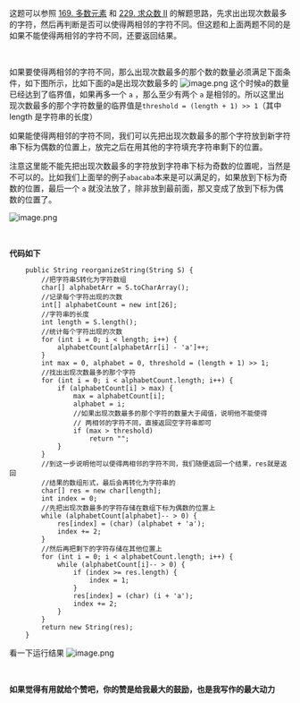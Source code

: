 
这题可以参照 [169. 多数元素](https://leetcode-cn.com/problems/majority-element/) 和 [229. 求众数 II](https://leetcode-cn.com/problems/majority-element-ii/) 的解题思路，先求出出现次数最多的字符，然后再判断是否可以使得两相邻的字符不同。但这题和上面两题不同的是如果不能使得两相邻的字符不同，还要返回结果。

<br>

如果要使得两相邻的字符不同，那么出现次数最多的那个数的数量必须满足下面条件，如下图所示，比如下面的a是出现次数最多的
![image.png](https://pic.leetcode-cn.com/1606702063-ZGRiGk-image.png)
这个时候a的数量已经达到了临界值，如果再多一个 `a` ，那么至少有两个 `a` 是相邻的。所以这里出现次数最多的那个字符数量的临界值是```threshold = (length + 1) >> 1```（其中 length 是字符串的长度）
<br>

如果能使得两相邻的字符不同，我们可以先把出现次数最多的那个字符放到新字符串下标为偶数的位置上，放完之后在用其他的字符填充字符串剩下的位置。

注意这里能不能先把出现次数最多的字符放到字符串下标为奇数的位置呢，当然是不可以的。比如我们上面举的例子```abacaba```本来是可以满足的，如果放到下标为奇数的位置，最后一个 `a` 就没法放了，除非放到最前面，那又变成了放到下标为偶数的位置了。

![image.png](https://pic.leetcode-cn.com/1606702850-dkiScN-image.png)


<br>

**代码如下**

```
    public String reorganizeString(String S) {
        //把字符串S转化为字符数组
        char[] alphabetArr = S.toCharArray();
        //记录每个字符出现的次数
        int[] alphabetCount = new int[26];
        //字符串的长度
        int length = S.length();
        //统计每个字符出现的次数
        for (int i = 0; i < length; i++) {
            alphabetCount[alphabetArr[i] - 'a']++;
        }
        int max = 0, alphabet = 0, threshold = (length + 1) >> 1;
        //找出出现次数最多的那个字符
        for (int i = 0; i < alphabetCount.length; i++) {
            if (alphabetCount[i] > max) {
                max = alphabetCount[i];
                alphabet = i;
                //如果出现次数最多的那个字符的数量大于阈值，说明他不能使得
                // 两相邻的字符不同，直接返回空字符串即可
                if (max > threshold)
                    return "";
            }
        }
        //到这一步说明他可以使得两相邻的字符不同，我们随便返回一个结果，res就是返回
        //结果的数组形式，最后会再转化为字符串的
        char[] res = new char[length];
        int index = 0;
        //先把出现次数最多的字符存储在数组下标为偶数的位置上
        while (alphabetCount[alphabet]-- > 0) {
            res[index] = (char) (alphabet + 'a');
            index += 2;
        }
        //然后再把剩下的字符存储在其他位置上
        for (int i = 0; i < alphabetCount.length; i++) {
            while (alphabetCount[i]-- > 0) {
                if (index >= res.length) {
                    index = 1;
                }
                res[index] = (char) (i + 'a');
                index += 2;
            }
        }
        return new String(res);
    }
```

看一下运行结果
![image.png](https://pic.leetcode-cn.com/1606701405-nRcxCU-image.png)




<br>

**如果觉得有用就给个赞吧，你的赞是给我最大的鼓励，也是我写作的最大动力**
